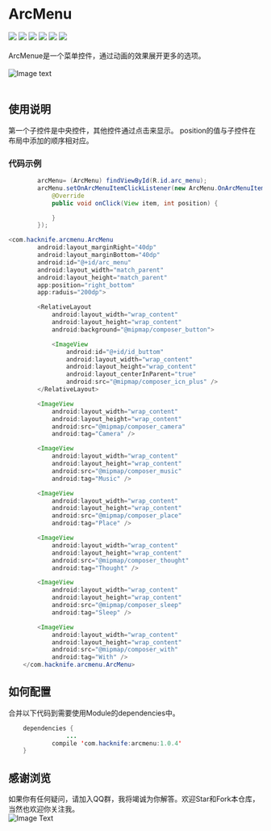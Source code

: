 # ArcMenu
[![](https://img.shields.io/badge/platform-android-orange.svg)](https://github.com/hacknife) [![](https://img.shields.io/badge/language-java-yellow.svg)](https://github.com/hacknife) [![](https://img.shields.io/badge/JCenter-1.0.4-brightgreen.svg)](http://jcenter.bintray.com/com/hacknife/arcmenu/) [![](https://img.shields.io/badge/build-passing-brightgreen.svg)](https://github.com/hacknife) [![](https://img.shields.io/badge/license-apache--2.0-green.svg)](https://github.com/hacknife) [![](https://img.shields.io/badge/api-19+-green.svg)](https://github.com/hacknife)<br/><br/>
ArcMenue是一个菜单控件，通过动画的效果展开更多的选项。
<br><br>
![Image text](https://github.com/hacknife/arcmenu/blob/master/arcmenu.gif)
<br><br>
## 使用说明
第一个子控件是中央控件，其他控件通过点击来显示。 position的值与子控件在布局中添加的顺序相对应。
### 代码示例
```Java
        arcMenu= (ArcMenu) findViewById(R.id.arc_menu);
        arcMenu.setOnArcMenuItemClickListener(new ArcMenu.OnArcMenuItemClickListener() {
            @Override
            public void onClick(View item, int position) {

            }
        });
```
```Java
<com.hacknife.arcmenu.ArcMenu
        android:layout_marginRight="40dp"
        android:layout_marginBottom="40dp"
        android:id="@+id/arc_menu"
        android:layout_width="match_parent"
        android:layout_height="match_parent"
        app:position="right_bottom"
        app:raduis="200dp">

        <RelativeLayout
            android:layout_width="wrap_content"
            android:layout_height="wrap_content"
            android:background="@mipmap/composer_button">

            <ImageView
                android:id="@+id/id_buttom"
                android:layout_width="wrap_content"
                android:layout_height="wrap_content"
                android:layout_centerInParent="true"
                android:src="@mipmap/composer_icn_plus" />
        </RelativeLayout>

        <ImageView
            android:layout_width="wrap_content"
            android:layout_height="wrap_content"
            android:src="@mipmap/composer_camera"
            android:tag="Camera" />

        <ImageView
            android:layout_width="wrap_content"
            android:layout_height="wrap_content"
            android:src="@mipmap/composer_music"
            android:tag="Music" />

        <ImageView
            android:layout_width="wrap_content"
            android:layout_height="wrap_content"
            android:src="@mipmap/composer_place"
            android:tag="Place" />

        <ImageView
            android:layout_width="wrap_content"
            android:layout_height="wrap_content"
            android:src="@mipmap/composer_thought"
            android:tag="Thought" />

        <ImageView
            android:layout_width="wrap_content"
            android:layout_height="wrap_content"
            android:src="@mipmap/composer_sleep"
            android:tag="Sleep" />

        <ImageView
            android:layout_width="wrap_content"
            android:layout_height="wrap_content"
            android:src="@mipmap/composer_with"
            android:tag="With" />
    </com.hacknife.arcmenu.ArcMenu>
```
## 如何配置
合并以下代码到需要使用Module的dependencies中。
```Java
	dependencies {
                ...
	        compile 'com.hacknife:arcmenu:1.0.4'
	}
```

## 感谢浏览
如果你有任何疑问，请加入QQ群，我将竭诚为你解答。欢迎Star和Fork本仓库，当然也欢迎你关注我。
<br>
![Image Text](https://github.com/hacknife/CarouselBanner/blob/master/qq_group.png)
